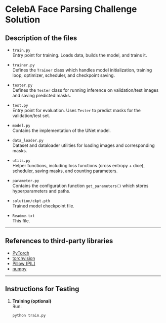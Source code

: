 # CelebA Face Parsing Challenge Solution

## Description of the files

- `train.py`  
  Entry point for training. Loads data, builds the model, and trains it.

- `trainer.py`  
  Defines the `Trainer` class which handles model initialization, training loop, optimizer, scheduler, and checkpoint saving.

- `tester.py`  
  Defines the `Tester` class for running inference on validation/test images and saving predicted masks.

- `test.py`  
  Entry point for evaluation. Uses `Tester` to predict masks for the validation/test set.

- `model.py`  
  Contains the implementation of the UNet model.

- `data_loader.py`  
  Dataset and dataloader utilities for loading images and corresponding masks.

- `utils.py`  
  Helper functions, including loss functions (cross entropy + dice), scheduler, saving masks, and counting parameters.

- `parameter.py`  
  Contains the configuration function `get_parameters()` which stores hyperparameters and paths.

- `solution/ckpt.pth`  
  Trained model checkpoint file.

- `Readme.txt`  
  This file.

---

## References to third-party libraries

- [PyTorch](https://pytorch.org/)  
- [torchvision](https://pytorch.org/vision/stable/index.html)  
- [Pillow (PIL)](https://python-pillow.org/)  
- [numpy](https://numpy.org/)  

---

## Instructions for Testing

1. **Training (optional)**  
   Run:
   ```bash
   python train.py



